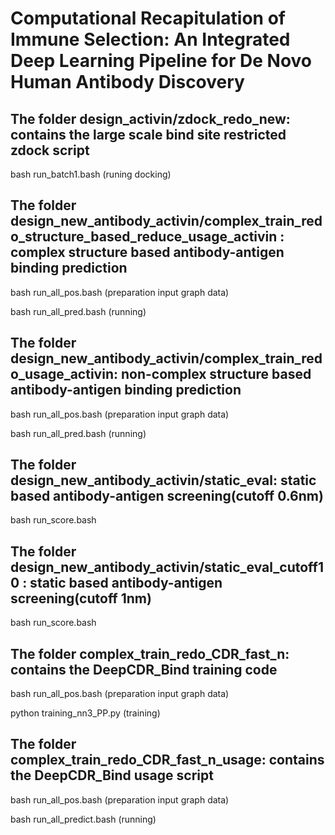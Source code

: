 # Computational Recapitulation of Immune Selection: An Integrated Deep Learning Pipeline for De Novo Human Antibody Discovery


## The folder design_activin/zdock_redo_new: contains the large scale bind site restricted zdock script 

bash  run_batch1.bash  (runing docking)

## The folder design_new_antibody_activin/complex_train_redo_structure_based_reduce_usage_activin :   complex structure based antibody-antigen binding prediction

bash run_all_pos.bash  (preparation input graph data)

bash run_all_pred.bash  (running)

## The folder design_new_antibody_activin/complex_train_redo_usage_activin:   non-complex structure based antibody-antigen binding prediction

bash run_all_pos.bash  (preparation input graph data)

bash run_all_pred.bash  (running)

## The folder design_new_antibody_activin/static_eval:     static based antibody-antigen screening(cutoff 0.6nm)

bash run_score.bash

## The folder design_new_antibody_activin/static_eval_cutoff10 :    static based antibody-antigen screening(cutoff 1nm)

bash run_score.bash

## The folder complex_train_redo_CDR_fast_n: contains the DeepCDR_Bind training code

bash run_all_pos.bash  (preparation input graph data)

python  training_nn3_PP.py  (training)

## The folder complex_train_redo_CDR_fast_n_usage:  contains the DeepCDR_Bind usage script

bash run_all_pos.bash  (preparation input graph data)

bash run_all_predict.bash (running)

